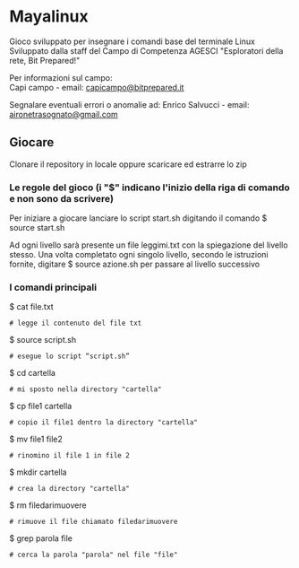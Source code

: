 # Mayalinux

Gioco sviluppato per insegnare i comandi base del terminale Linux
Sviluppato dalla staff del Campo di Competenza AGESCI "Esploratori della rete, Bit Prepared!"

Per informazioni sul campo:                        
Capi campo - email: capicampo@bitprepared.it

Segnalare eventuali errori o anomalie ad:
Enrico Salvucci - email: aironetrasognato@gmail.com

## Giocare
Clonare il repository in locale oppure scaricare ed estrarre lo zip

### Le regole del gioco (i "$" indicano l'inizio della riga di comando e non sono da scrivere)

Per iniziare a giocare lanciare lo script start.sh digitando il comando
$ source start.sh

Ad ogni livello sarà presente un file leggimi.txt con la spiegazione del livello stesso.
Una volta completato ogni singolo livello, secondo le istruzioni fornite, digitare
$ source azione.sh
per passare al livello successivo

### I comandi principali

$ cat file.txt

```# legge il contenuto del file txt```

$ source script.sh			

```# esegue lo script “script.sh”```

$ cd cartella

```# mi sposto nella directory "cartella"```

$ cp file1 cartella

```# copio il file1 dentro la directory "cartella"```

$ mv file1 file2

```# rinomino il file 1 in file 2```

$ mkdir cartella

```# crea la directory "cartella"```

$ rm filedarimuovere

```# rimuove il file chiamato filedarimuovere ```

$ grep parola file

```# cerca la parola "parola" nel file "file"```
